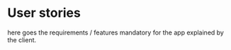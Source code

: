 # User stories

here goes the requirements / features mandatory for the app
explained by the client.